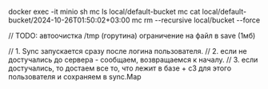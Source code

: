 docker exec -it minio sh
mc ls local/default-bucket
mc cat local/default-bucket/2024-10-26T01:50:02+03:00
mc rm --recursive local/bucket --force

// TODO:
    автоочистка /tmp (горутина)
    ограничение на файл в save (1мб)



// 1. Sync запускается сразу после логина пользователя.
// 2. если не достучались до сервера - сообщаем, возвращаемся к началу.
// 3. если достучались, то достаем все то, что лежит в базе + с3 для этого пользователя и сохраняем в sync.Map
